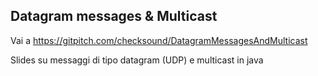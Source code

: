 ## Datagram messages & Multicast

Vai a https://gitpitch.com/checksound/DatagramMessagesAndMulticast

Slides su messaggi di tipo datagram (UDP) e multicast in java


